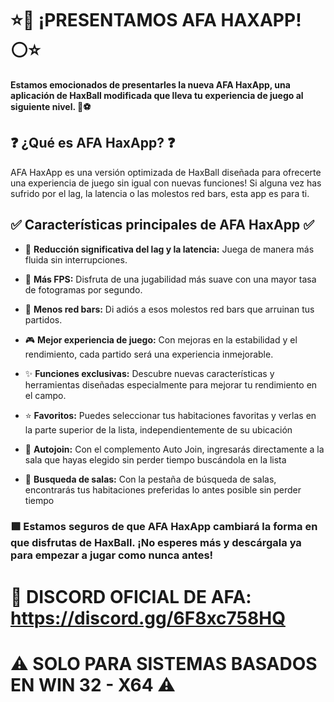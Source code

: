 # **⭐🔵 ¡PRESENTAMOS AFA HAXAPP! ⚪⭐**

**Estamos emocionados de presentarles la nueva AFA HaxApp, una aplicación de HaxBall modificada que lleva tu experiencia de juego al siguiente nivel. 🎉⚽**

## ❓ ¿Qué es AFA HaxApp? ❓
AFA HaxApp es una versión optimizada de HaxBall diseñada para ofrecerte una experiencia de juego sin igual con nuevas funciones! Si alguna vez has sufrido por el lag, la latencia o las molestos red bars, esta app es para ti.

## ✅ Características principales de AFA HaxApp ✅


- 🚀 **Reducción significativa del lag y la latencia:** 
 Juega de manera más fluida sin interrupciones. 


- 💨 **Más FPS:**
 Disfruta de una jugabilidad más suave con una mayor tasa de fotogramas por segundo.


- 🔴 **Menos red bars:**
 Di adiós a esos molestos red bars que arruinan tus partidos.


- 🎮 **Mejor experiencia de juego:**
 Con mejoras en la estabilidad y el rendimiento, cada partido será una experiencia inmejorable.


- ✨ **Funciones exclusivas:**
 Descubre nuevas características y herramientas diseñadas especialmente para mejorar tu rendimiento en el campo.


- ⭐ **Favoritos:**
 Puedes seleccionar tus habitaciones favoritas y verlas en la parte superior de la lista, independientemente de su ubicación


- 💠 **Autojoin:**
 Con el complemento Auto Join, ingresarás directamente a la sala que hayas elegido sin perder tiempo buscándola en la lista


- 🔘 **Busqueda de salas:**
 Con la pestaña de búsqueda de salas, encontrarás tus habitaciones preferidas lo antes posible sin perder tiempo



### 🟩 Estamos seguros de que **AFA HaxApp** cambiará la forma en que disfrutas de HaxBall. ¡No esperes más y descárgala ya para empezar a jugar como nunca antes!

# 🔗 **DISCORD OFICIAL DE AFA:** https://discord.gg/6F8xc758HQ

# ⚠️ SOLO PARA SISTEMAS BASADOS EN WIN 32 - X64 ⚠️
